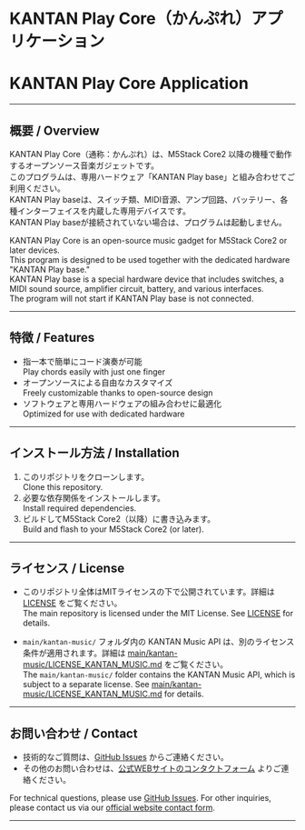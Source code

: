 # KANTAN Play Core（かんぷれ）アプリケーション  
# KANTAN Play Core Application

---

## 概要 / Overview

KANTAN Play Core（通称：かんぷれ）は、M5Stack Core2 以降の機種で動作するオープンソース音楽ガジェットです。  
このプログラムは、専用ハードウェア「KANTAN Play base」と組み合わせてご利用ください。  
KANTAN Play baseは、スイッチ類、MIDI音源、アンプ回路、バッテリー、各種インターフェイスを内蔵した専用デバイスです。  
KANTAN Play baseが接続されていない場合は、プログラムは起動しません。

KANTAN Play Core is an open-source music gadget for M5Stack Core2 or later devices.  
This program is designed to be used together with the dedicated hardware "KANTAN Play base."  
KANTAN Play base is a special hardware device that includes switches, a MIDI sound source, amplifier circuit, battery, and various interfaces.  
The program will not start if KANTAN Play base is not connected.

---

## 特徴 / Features

- 指一本で簡単にコード演奏が可能  
  Play chords easily with just one finger  
- オープンソースによる自由なカスタマイズ  
  Freely customizable thanks to open-source design  
- ソフトウェアと専用ハードウェアの組み合わせに最適化  
  Optimized for use with dedicated hardware  

---

## インストール方法 / Installation

1. このリポジトリをクローンします。  
   Clone this repository.
2. 必要な依存関係をインストールします。  
   Install required dependencies.
3. ビルドしてM5Stack Core2（以降）に書き込みます。  
   Build and flash to your M5Stack Core2 (or later).

---

## ライセンス / License

- このリポジトリ全体はMITライセンスの下で公開されています。詳細は [LICENSE](./LICENSE) をご覧ください。  
  The main repository is licensed under the MIT License. See [LICENSE](./LICENSE) for details.

- `main/kantan-music/` フォルダ内の KANTAN Music API は、別のライセンス条件が適用されます。詳細は [main/kantan-music/LICENSE_KANTAN_MUSIC.md](./main/kantan-music/LICENSE_KANTAN_MUSIC.md) をご覧ください。  
  The `main/kantan-music/` folder contains the KANTAN Music API, which is subject to a separate license. See [main/kantan-music/LICENSE_KANTAN_MUSIC.md](./main/kantan-music/LICENSE_KANTAN_MUSIC.md) for details.

---

## お問い合わせ / Contact

- 技術的なご質問は、[GitHub Issues](https://github.com/InstaChord/KANTAN_Play_core/issues) からご連絡ください。
- その他のお問い合わせは、[公式WEBサイトのコンタクトフォーム](https://instachord.com/contact/) よりご連絡ください。

For technical questions, please use [GitHub Issues](https://github.com/InstaChord/KANTAN_Play_core/issues).
For other inquiries, please contact us via our [official website contact form](https://en.instachord.com/#contact).


---

